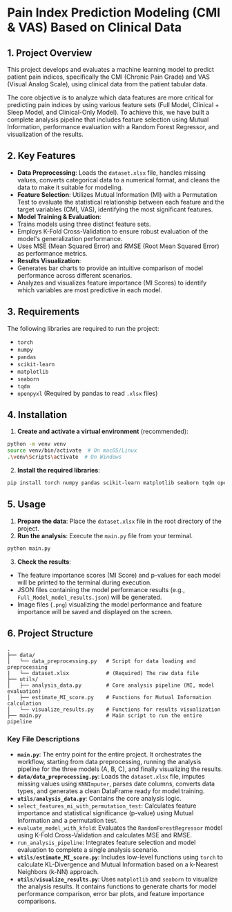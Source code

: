 # Pain Index Prediction Modeling (CMI & VAS) Based on Clinical Data

## 1\. Project Overview

This project develops and evaluates a machine learning model to predict patient pain indices, specifically the CMI (Chronic Pain Grade) and VAS (Visual Analog Scale), using clinical data from the patient tabular data.

The core objective is to analyze which data features are more critical for predicting pain indices by using various feature sets (Full Model, Clinical + Sleep Model, and Clinical-Only Model). To achieve this, we have built a complete analysis pipeline that includes feature selection using Mutual Information, performance evaluation with a Random Forest Regressor, and visualization of the results.

## 2\. Key Features

- **Data Preprocessing**: Loads the `dataset.xlsx` file, handles missing values, converts categorical data to a numerical format, and cleans the data to make it suitable for modeling.
- **Feature Selection**: Utilizes Mutual Information (MI) with a Permutation Test to evaluate the statistical relationship between each feature and the target variables (CMI, VAS), identifying the most significant features.
- **Model Training & Evaluation**:
- Trains models using three distinct feature sets.
- Employs K-Fold Cross-Validation to ensure robust evaluation of the model's generalization performance.
- Uses MSE (Mean Squared Error) and RMSE (Root Mean Squared Error) as performance metrics.
- **Results Visualization**:
- Generates bar charts to provide an intuitive comparison of model performance across different scenarios.
- Analyzes and visualizes feature importance (MI Scores) to identify which variables are most predictive in each model.

## 3\. Requirements

The following libraries are required to run the project:

- `torch`
- `numpy`
- `pandas`
- `scikit-learn`
- `matplotlib`
- `seaborn`
- `tqdm`
- `openpyxl` (Required by pandas to read `.xlsx` files)

## 4\. Installation

1.  **Create and activate a virtual environment** (recommended):

```bash
python -m venv venv
source venv/bin/activate  # On macOS/Linux
.\venv\Scripts\activate  # On Windows
```

2.  **Install the required libraries**:

```bash
pip install torch numpy pandas scikit-learn matplotlib seaborn tqdm openpyxl
```

## 5\. Usage

1.  **Prepare the data**: Place the `dataset.xlsx` file in the root directory of the project.
2.  **Run the analysis**: Execute the `main.py` file from your terminal.
```bash
python main.py
```
3.  **Check the results**:
- The feature importance scores (MI Score) and p-values for each model will be printed to the terminal during execution.
- JSON files containing the model performance results (e.g., `Full_Model_model_results.json`) will be generated.
- Image files (`.png`) visualizing the model performance and feature importance will be saved and displayed on the screen.

## 6\. Project Structure

```
.
├── data/
│   └── data_preprocessing.py   # Script for data loading and preprocessing
|   └── dataset.xlsx            # (Required) The raw data file
├── utils/
│   ├── analysis_data.py        # Core analysis pipeline (MI, model evaluation)
│   ├── estimate_MI_score.py    # Functions for Mutual Information calculation
│   └── visualize_results.py    # Functions for results visualization
├── main.py                     # Main script to run the entire pipeline
```

### Key File Descriptions

- **`main.py`**: The entry point for the entire project. It orchestrates the workflow, starting from data preprocessing, running the analysis pipeline for the three models (A, B, C), and finally visualizing the results.
- **`data/data_preprocessing.py`**: Loads the `dataset.xlsx` file, imputes missing values using `KNNImputer`, parses date columns, converts data types, and generates a clean DataFrame ready for model training.
- **`utils/analysis_data.py`**: Contains the core analysis logic.
- `select_features_mi_with_permutation_test`: Calculates feature importance and statistical significance (p-value) using Mutual Information and a permutation test.
- `evaluate_model_with_kfold`: Evaluates the `RandomForestRegressor` model using K-Fold Cross-Validation and calculates MSE and RMSE.
- `run_analysis_pipeline`: Integrates feature selection and model evaluation to complete a single analysis scenario.
- **`utils/estimate_MI_score.py`**: Includes low-level functions using `torch` to calculate KL-Divergence and Mutual Information based on a k-Nearest Neighbors (k-NN) approach.
- **`utils/visualize_results.py`**: Uses `matplotlib` and `seaborn` to visualize the analysis results. It contains functions to generate charts for model performance comparison, error bar plots, and feature importance comparisons.
